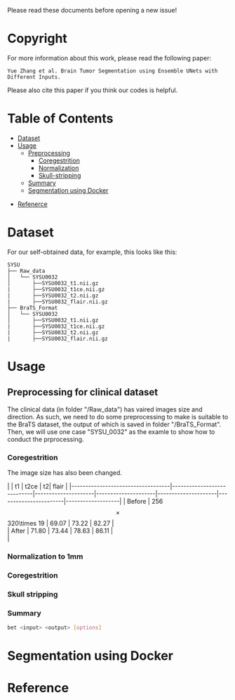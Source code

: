 
Please read these documents before opening a new issue!


# Copyright

For more information about this work, please read the following paper:


    Yue Zhang et al. Brain Tumor Segmentation using Ensemble UNets with Different Inputs.

Please also cite this paper if you think our codes is helpful.


# Table of Contents
- [Dataset](#Dataset)
- [Usage](#usage)
  * [Preprocessing](#Preprocessing)
    + [Coregestrition](#Coregestrition)
	+ [Normalization](#Normalization)
	+ [Skull-stripping](#Skull-stripping])
  + [Summary](#Summary])
  * [Segmentation using Docker](#Segmentation-using-Docker)
* [Refenerce](#Reference)


# Dataset
For our self-obtained data, for example, this looks like this:

    SYSU
    ├── Raw_data
    │   └── SYSU0032
    │       ├──SYSU0032_t1.nii.gz
    |       ├──SYSU0032_t1ce.nii.gz
    |       ├──SYSU0032_t2.nii.gz          
    |       ├──SYSU0032_flair.nii.gz
    ├── BraTS_Format
    │   └── SYSU0032
    │       ├──SYSU0032_t1.nii.gz
    |       ├──SYSU0032_t1ce.nii.gz
    |       ├──SYSU0032_t2.nii.gz          
    |       ├──SYSU0032_flair.nii.gz

# Usage

## Preprocessing for clinical dataset
The clinical data (in folder "/Raw_data") has vaired images size and direction.
As such, we need to do some preprocessing to make is suitable to the BraTS dataset, the output of which is saved in folder "/BraTS_Format".
Then, we will use one case "SYSU_0032" as the examle to show how to conduct the prprocessing.

### Coregestrition

The image size has also been changed.

|                                   | t1 | t2ce | t2| flair |
|-----------------------------------|----------------------------|---------------------|---------------------|---------------------|-----------------------|-------------------|
| Before                  |           256 $$\times$$ 320\times 19          |        69.07        |        73.22        |        82.27        |  
| After                 |            71.80           |        73.44        |        78.63        |        86.11        |   
|

### Normalization to 1mm

### Coregestrition

### Skull stripping

### Summary


```bash
bet <input> <output> [options]
```

# Segmentation using Docker

# Reference

